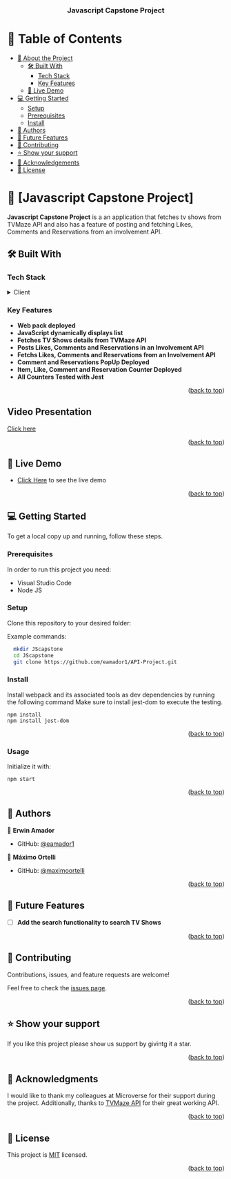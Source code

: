 <a name="readme-top"></a>

<div align="center">
  <h3><b>Javascript Capstone Project </b></h3>

</div>

<!-- TABLE OF CONTENTS -->

# 📗 Table of Contents

- [📖 About the Project](#about-project)
  - [🛠 Built With](#built-with)
    - [Tech Stack](#tech-stack)
    - [Key Features](#key-features)
  - [🚀 Live Demo](#live-demo)
- [💻 Getting Started](#getting-started)
  - [Setup](#setup)
  - [Prerequisites](#prerequisites)
  - [Install](#install)
- [👥 Authors](#authors)
- [🔭 Future Features](#future-features)
- [🤝 Contributing](#contributing)
- [⭐️ Show your support](#support)
- [🙏 Acknowledgements](#acknowledgements)
- [📝 License](#license)

<!-- PROJECT DESCRIPTION -->

# 📖 [Javascript Capstone Project] <a name="about-project"></a>

**Javascript Capstone Project** is a an application that fetches tv shows from TVMaze API and also has a feature of posting and fetching Likes, Comments and Reservations from an involvement API.

## 🛠 Built With <a name="built-with"></a>

### Tech Stack <a name="tech-stack"></a>

<details>
  <summary>Client</summary>
  <ul>
    <li>HTML</li>
    <li>CSS</li>
    <li>JS</li>
    <li>Webpack</li>
    <li>Jest</li>
  </ul>
</details>

<!-- Features -->

### Key Features <a name="key-features"></a>

- **Web pack deployed**
- **JavaScript dynamically displays list**
- **Fetches TV Shows details from TVMaze API**
- **Posts Likes, Comments and Reservations in an Involvement API**
- **Fetchs Likes, Comments and Reservations from an Involvement API**
- **Comment and Reservations PopUp Deployed**
- **Item, Like, Comment and Reservation Counter Deployed**
- **All Counters Tested with Jest**

<p align="right">(<a href="#readme-top">back to top</a>)</p>


## Video Presentation <a name="video-presentation"></a>
[Click here](https://drive.google.com/file/d/1Sa8fvoeZR2uz2H-pCSVwc5FAmTee34ZG/view?usp=sharing)


<p align="right">(<a href="#readme-top">back to top</a>)</p>


## 🚀 Live Demo <a name="live-demo"></a>

- <a href="https://eamador1-js-capstone.netlify.app/">Click Here</a> to see the live demo

<p align="right">(<a href="#readme-top">back to top</a>)</p>


## 💻 Getting Started <a name="getting-started"></a>

To get a local copy up and running, follow these steps.

### Prerequisites <a name="prerequisites">

In order to run this project you need:

- Visual Studio Code
- Node JS

### Setup <a name="setup">

Clone this repository to your desired folder:

Example commands:

```sh
  mkdir JScapstone
  cd JScapstone
  git clone https://github.com/eamador1/API-Project.git
```

### Install <a name="install">

Install webpack and its associated tools as dev dependencies by running the following command
Make sure to install jest-dom to execute the testing.

```
npm install
npm install jest-dom
```

<p align="right">(<a href="#readme-top">back to top</a>)</p>

### Usage <a name="install">

Initialize it with:

```
npm start
```

<p align="right">(<a href="#readme-top">back to top</a>)</p>


## 👥 Authors <a name="authors"></a>

👤 **Erwin Amador**

- GitHub: [@eamador1](https://github.com/eamador1)

👤 **Máximo Ortelli**

- GitHub: [@maximoortelli](https://github.com/maximoortelli)

<p align="right">(<a href="#readme-top">back to top</a>)</p>


## 🔭 Future Features <a name="future-features"></a>

- [ ] **Add the search functionality to search TV Shows**

<p align="right">(<a href="#readme-top">back to top</a>)</p>


## 🤝 Contributing <a name="contributing"></a>

Contributions, issues, and feature requests are welcome!

Feel free to check the [issues page](../../issues/).

<p align="right">(<a href="#readme-top">back to top</a>)</p>


## ⭐️ Show your support <a name="support"></a>

If you like this project please show us support by givintg it a star.

<p align="right">(<a href="#readme-top">back to top</a>)</p>


## 🙏 Acknowledgments <a name="acknowledgements"></a>

I would like to thank my colleagues at Microverse for their support during the project.
Additionally, thanks to [TVMaze API](https://www.tvmaze.com/api) for their great working API.

<p align="right">(<a href="#readme-top">back to top</a>)</p>


## 📝 License <a name="license"></a>

This project is [MIT](./MIT.md) licensed.

<p align="right">(<a href="#readme-top">back to top</a>)</p>
